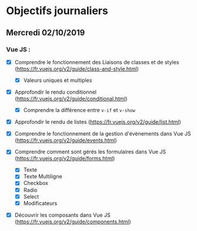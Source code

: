 # Objectifs journaliers

## Mercredi 02/10/2019

### Vue JS :

- [x] Comprendre le fonctionnement des Liaisons de classes et de styles (https://fr.vuejs.org/v2/guide/class-and-style.html)

  - [x] Valeurs uniques et multiples

- [x] Approfondir le rendu conditionnel (https://fr.vuejs.org/v2/guide/conditional.html)

  - [x] Comprendre la différence entre `v-if` et `v-show`

- [x] Approfondir le rendu de listes (https://fr.vuejs.org/v2/guide/list.html)

- [x] Comprendre le fonctionnement de la gestion d'évènements dans Vue JS (https://fr.vuejs.org/v2/guide/events.html)

- [x] Comprendre comment sont gérés les formulaires dans Vue JS (https://fr.vuejs.org/v2/guide/forms.html)

  - [x] Texte
  - [x] Texte Multiligne
  - [x] Checkbox
  - [x] Radio
  - [x] Select
  - [x] Modificateurs

- [x] Découvrir les composants dans Vue JS (https://fr.vuejs.org/v2/guide/components.html)
